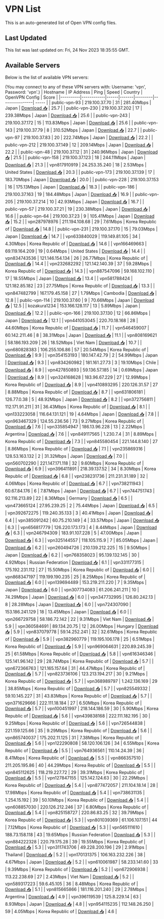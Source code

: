 # VPN List

This is an auto-generated list of Open VPN config files.

## Last Updated

This list was last updated on: Fri, 24 Nov 2023 18:35:55 GMT.

## Available Servers

Below is the list of available VPN servers:

(You may connect to any of these VPN servers with: Username: 'vpn', Password: 'vpn'.)
| Hostname | IP Address | Ping | Speed | Country | OpenVPN Config | Score |
|----------|------------|------|-------|---------|----------------| ----- |
| public-vpn-93 | 219.100.37.70 | 31 | 281.40Mbps | Japan | [Download 📥](./configs/server_0_JP.ovpn) | 25.7 |
| public-vpn-230 | 219.100.37.202 | 17 | 239.38Mbps | Japan | [Download 📥](./configs/server_1_JP.ovpn) | 25.6 |
| public-vpn-243 | 219.100.37.172 | 15 | 113.83Mbps | Japan | [Download 📥](./configs/server_2_JP.ovpn) | 25.6 |
| public-vpn-143 | 219.100.37.79 | 8 | 310.52Mbps | Japan | [Download 📥](./configs/server_3_JP.ovpn) | 22.7 |
| public-vpn-97 | 219.100.37.83 | 20 | 222.74Mbps | Japan | [Download 📥](./configs/server_4_JP.ovpn) | 22.2 |
| public-vpn-212 | 219.100.37.149 | 12 | 209.14Mbps | Japan | [Download 📥](./configs/server_5_JP.ovpn) | 22.2 |
| public-vpn-48 | 219.100.37.12 | 31 | 240.96Mbps | Japan | [Download 📥](./configs/server_6_JP.ovpn) | 21.5 |
| public-vpn-158 | 219.100.37.123 | 18 | 244.11Mbps | Japan | [Download 📥](./configs/server_7_JP.ovpn) | 21.3 |
| vpn817910919 | 24.253.35.240 | 18 | 2.53Mbps | United States | [Download 📥](./configs/server_8_US.ovpn) | 20.3 |
| public-vpn-173 | 219.100.37.139 | 17 | 183.70Mbps | Japan | [Download 📥](./configs/server_9_JP.ovpn) | 20.0 |
| public-vpn-228 | 219.100.37.153 | 16 | 175.13Mbps | Japan | [Download 📥](./configs/server_10_JP.ovpn) | 18.3 |
| public-vpn-186 | 219.100.37.163 | 19 | 184.48Mbps | Japan | [Download 📥](./configs/server_11_JP.ovpn) | 16.9 |
| public-vpn-205 | 219.100.37.214 | 10 | 42.93Mbps | Japan | [Download 📥](./configs/server_12_JP.ovpn) | 16.7 |
| public-vpn-57 | 219.100.37.21 | 19 | 230.38Mbps | Japan | [Download 📥](./configs/server_13_JP.ovpn) | 16.6 |
| public-vpn-64 | 219.100.37.23 | 9 | 105.41Mbps | Japan | [Download 📥](./configs/server_14_JP.ovpn) | 15.2 |
| vpn287978976 | 211.194.108.68 | 29 | 7.61Mbps | Korea Republic of | [Download 📥](./configs/server_15_KR.ovpn) | 14.8 |
| public-vpn-231 | 219.100.37.170 | 15 | 79.03Mbps | Japan | [Download 📥](./configs/server_16_JP.ovpn) | 14.7 |
| vpn633840029 | 119.149.81.105 | 34 | 4.30Mbps | Korea Republic of | [Download 📥](./configs/server_17_KR.ovpn) | 14.6 |
| vpn166469663 | 69.119.164.209 | 19 | 0.64Mbps | United States | [Download 📥](./configs/server_18_US.ovpn) | 14.4 |
| vpn834743536 | 121.146.154.134 | 26 | 26.77Mbps | Korea Republic of | [Download 📥](./configs/server_19_KR.ovpn) | 14.4 |
| vpn232682292 | 121.142.140.39 | 37 | 59.28Mbps | Korea Republic of | [Download 📥](./configs/server_20_KR.ovpn) | 14.3 |
| vpn887547096 | 59.168.102.110 | 17 | 18.55Mbps | Japan | [Download 📥](./configs/server_21_JP.ovpn) | 13.4 |
| vpn581788424 | 121.182.85.182 | 23 | 27.75Mbps | Korea Republic of | [Download 📥](./configs/server_22_KR.ovpn) | 13.3 |
| vpn847482799 | 167.179.45.158 | 27 | 1.79Mbps | Cambodia | [Download 📥](./configs/server_23_KH.ovpn) | 12.8 |
| public-vpn-114 | 219.100.37.60 | 9 | 70.66Mbps | Japan | [Download 📥](./configs/server_24_JP.ovpn) | 12.5 |
| kozakura1234 | 153.166.128.117 | 13 | 5.89Mbps | Japan | [Download 📥](./configs/server_25_JP.ovpn) | 12.2 |
| public-vpn-166 | 219.100.37.130 | 12 | 66.86Mbps | Japan | [Download 📥](./configs/server_26_JP.ovpn) | 12.1 |
| vpn441053045 | 220.70.18.168 | 28 | 44.60Mbps | Korea Republic of | [Download 📥](./configs/server_27_KR.ovpn) | 11.7 |
| vpn546459007 | 60.142.211.46 | 8 | 38.31Mbps | Japan | [Download 📥](./configs/server_28_JP.ovpn) | 11.1 |
| vpn808169621 | 58.186.193.209 | 26 | 18.52Mbps | Viet Nam | [Download 📥](./configs/server_29_VN.ovpn) | 10.7 |
| vpn680828383 | 106.255.106.86 | 57 | 20.54Mbps | Korea Republic of | [Download 📥](./configs/server_30_KR.ovpn) | 9.9 |
| vpn354153193 | 180.147.42.79 | 2 | 54.99Mbps | Japan | [Download 📥](./configs/server_31_JP.ovpn) | 9.3 |
| vpn834260982 | 181.161.27.73 | 3 | 19.10Mbps | Chile | [Download 📥](./configs/server_32_CL.ovpn) | 8.9 |
| vpn427850893 | 59.136.57.185 | 14 | 0.69Mbps | Japan | [Download 📥](./configs/server_33_JP.ovpn) | 8.9 |
| vpn324168628 | 183.96.67.229 | 27 | 12.99Mbps | Korea Republic of | [Download 📥](./configs/server_34_KR.ovpn) | 8.9 |
| vpn410893295 | 220.126.31.57 | 27 | 8.88Mbps | Korea Republic of | [Download 📥](./configs/server_35_KR.ovpn) | 8.7 |
| vpn631806181 | 126.77.0.38 | 5 | 48.92Mbps | Japan | [Download 📥](./configs/server_36_JP.ovpn) | 8.2 |
| vpn372756811 | 112.171.91.211 | 31 | 36.43Mbps | Korea Republic of | [Download 📥](./configs/server_37_KR.ovpn) | 8.1 |
| vpn133223058 | 116.64.131.121 | 19 | 4.64Mbps | Japan | [Download 📥](./configs/server_38_JP.ovpn) | 7.8 |
| vpn963467329 | 124.55.236.56 | 73 | 9.27Mbps | Korea Republic of | [Download 📥](./configs/server_39_KR.ovpn) | 7.6 |
| vpn335854947 | 186.13.96.228 | 13 | 2.22Mbps | Argentina | [Download 📥](./configs/server_40_AR.ovpn) | 7.6 |
| vpn849117565 | 1.230.7.4 | 31 | 8.89Mbps | Korea Republic of | [Download 📥](./configs/server_41_KR.ovpn) | 7.3 |
| vpn845580454 | 221.144.8.140 | 27 | 8.86Mbps | Korea Republic of | [Download 📥](./configs/server_42_KR.ovpn) | 7.1 |
| vpn235869316 | 128.53.163.132 | 2 | 31.32Mbps | Japan | [Download 📥](./configs/server_43_JP.ovpn) | 7.0 |
| vpn560702290 | 221.147.171.118 | 32 | 9.60Mbps | Korea Republic of | [Download 📥](./configs/server_44_KR.ovpn) | 6.9 |
| vpn396411891 | 218.39.137.52 | 34 | 8.30Mbps | Korea Republic of | [Download 📥](./configs/server_45_KR.ovpn) | 6.8 |
| vpn238231736 | 211.231.31.189 | 32 | 4.06Mbps | Korea Republic of | [Download 📥](./configs/server_46_KR.ovpn) | 6.7 |
| vpn738211943 | 60.67.84.176 | 6 | 7.87Mbps | Japan | [Download 📥](./configs/server_47_JP.ovpn) | 6.7 |
| vpn744751743 | 92.116.213.89 | 22 | 8.36Mbps | Germany | [Download 📥](./configs/server_48_DE.ovpn) | 6.5 |
| vpn473665124 | 27.95.239.25 | 2 | 75.44Mbps | Japan | [Download 📥](./configs/server_49_JP.ovpn) | 6.5 |
| vpn392672275 | 119.240.35.133 | 3 | 40.41Mbps | Japan | [Download 📥](./configs/server_50_JP.ovpn) | 6.4 |
| vpn385091242 | 60.75.210.149 | 4 | 33.57Mbps | Japan | [Download 📥](./configs/server_51_JP.ovpn) | 6.3 |
| vpn656817779 | 126.220.173.173 | 4 | 8.44Mbps | Japan | [Download 📥](./configs/server_52_JP.ovpn) | 6.3 |
| vpn246794309 | 183.91.107.228 | 5 | 47.00Mbps | Japan | [Download 📥](./configs/server_53_JP.ovpn) | 6.3 |
| vpn325144557 | 118.105.115.9 | 7 | 85.05Mbps | Japan | [Download 📥](./configs/server_54_JP.ovpn) | 6.2 |
| vpn260494726 | 210.139.212.225 | 15 | 9.50Mbps | Japan | [Download 📥](./configs/server_55_JP.ovpn) | 6.2 |
| vpn768358023 | 95.139.132.145 | 30 | 4.92Mbps | Russian Federation | [Download 📥](./configs/server_56_RU.ovpn) | 6.1 |
| vpn331177315 | 175.192.231.112 | 27 | 15.50Mbps | Korea Republic of | [Download 📥](./configs/server_57_KR.ovpn) | 6.0 |
| vpn868347197 | 119.199.190.235 | 25 | 8.25Mbps | Korea Republic of | [Download 📥](./configs/server_58_KR.ovpn) | 6.0 |
| vpn139694489 | 153.219.211.220 | 7 | 9.35Mbps | Japan | [Download 📥](./configs/server_59_JP.ovpn) | 6.0 |
| vpn307734083 | 61.206.241.211 | 10 | 74.29Mbps | Japan | [Download 📥](./configs/server_60_JP.ovpn) | 6.0 |
| vpn347732995 | 126.80.242.13 | 8 | 28.28Mbps | Japan | [Download 📥](./configs/server_61_JP.ovpn) | 6.0 |
| vpn724307090 | 153.186.241.129 | 18 | 13.45Mbps | Japan | [Download 📥](./configs/server_62_JP.ovpn) | 6.0 |
| vpn266729758 | 58.186.72.142 | 22 | 9.31Mbps | Viet Nam | [Download 📥](./configs/server_63_VN.ovpn) | 5.9 |
| vpn360584691 | 89.134.20.75 | 12 | 26.00Mbps | Hungary | [Download 📥](./configs/server_64_HU.ovpn) | 5.9 |
| vpn837079778 | 59.14.252.241 | 32 | 32.61Mbps | Korea Republic of | [Download 📥](./configs/server_65_KR.ovpn) | 5.9 |
| vpn382960779 | 119.195.106.178 | 25 | 6.51Mbps | Korea Republic of | [Download 📥](./configs/server_66_KR.ovpn) | 5.9 |
| vpn969064631 | 220.89.245.39 | 25 | 61.58Mbps | Korea Republic of | [Download 📥](./configs/server_67_KR.ovpn) | 5.8 |
| vpn616346346 | 125.141.96.142 | 29 | 28.74Mbps | Korea Republic of | [Download 📥](./configs/server_68_KR.ovpn) | 5.7 |
| vpn672366763 | 121.165.157.64 | 31 | 44.47Mbps | Korea Republic of | [Download 📥](./configs/server_69_KR.ovpn) | 5.7 |
| vpn823736106 | 123.213.194.217 | 30 | 9.21Mbps | Korea Republic of | [Download 📥](./configs/server_70_KR.ovpn) | 5.7 |
| vpn368989797 | 1.242.136.169 | 29 | 38.85Mbps | Korea Republic of | [Download 📥](./configs/server_71_KR.ovpn) | 5.7 |
| vpn825549332 | 59.10.145.227 | 31 | 43.83Mbps | Korea Republic of | [Download 📥](./configs/server_72_KR.ovpn) | 5.7 |
| vpn371629666 | 222.111.18.184 | 27 | 6.50Mbps | Korea Republic of | [Download 📥](./configs/server_73_KR.ovpn) | 5.7 |
| vpn100451997 | 218.144.186.59 | 30 | 5.90Mbps | Korea Republic of | [Download 📥](./configs/server_74_KR.ovpn) | 5.6 |
| vpn439838168 | 222.111.182.195 | 30 | 9.25Mbps | Korea Republic of | [Download 📥](./configs/server_75_KR.ovpn) | 5.6 |
| vpn726544838 | 221.159.125.66 | 35 | 9.29Mbps | Korea Republic of | [Download 📥](./configs/server_76_KR.ovpn) | 5.6 |
| vpn865740037 | 175.202.11.125 | 31 | 7.38Mbps | Korea Republic of | [Download 📥](./configs/server_77_KR.ovpn) | 5.6 |
| vpn122290808 | 58.120.106.126 | 34 | 6.55Mbps | Korea Republic of | [Download 📥](./configs/server_78_KR.ovpn) | 5.5 |
| vpn764936561 | 110.14.24.39 | 36 | 8.41Mbps | Korea Republic of | [Download 📥](./configs/server_79_KR.ovpn) | 5.5 |
| vpn866357510 | 211.205.195.86 | 40 | 44.29Mbps | Korea Republic of | [Download 📥](./configs/server_80_KR.ovpn) | 5.5 |
| vpn845112625 | 118.219.227.72 | 29 | 39.31Mbps | Korea Republic of | [Download 📥](./configs/server_81_KR.ovpn) | 5.5 |
| vpn127847155 | 125.142.124.63 | 30 | 22.29Mbps | Korea Republic of | [Download 📥](./configs/server_82_KR.ovpn) | 5.4 |
| vpn877472057 | 211.104.18.14 | 28 | 17.98Mbps | Korea Republic of | [Download 📥](./configs/server_83_KR.ovpn) | 5.4 |
| vpn738631135 | 1.254.15.192 | 39 | 50.10Mbps | Korea Republic of | [Download 📥](./configs/server_84_KR.ovpn) | 5.4 |
| vpn608857030 | 220.126.212.246 | 37 | 6.80Mbps | Korea Republic of | [Download 📥](./configs/server_85_KR.ovpn) | 5.4 |
| vpn825158727 | 220.86.83.25 | 32 | 39.79Mbps | Korea Republic of | [Download 📥](./configs/server_86_KR.ovpn) | 5.3 |
| vpn801039369 | 61.106.107.151 | 44 | 7.12Mbps | Korea Republic of | [Download 📥](./configs/server_87_KR.ovpn) | 5.3 |
| vpn565111610 | 188.73.158.118 | 43 | 19.65Mbps | Russian Federation | [Download 📥](./configs/server_88_RU.ovpn) | 5.3 |
| vpn884222328 | 220.79.175.28 | 39 | 19.55Mbps | Korea Republic of | [Download 📥](./configs/server_89_KR.ovpn) | 5.3 |
| vpn311743706 | 49.228.200.196 | 29 | 2.91Mbps | Thailand | [Download 📥](./configs/server_90_TH.ovpn) | 5.2 |
| vpn170131375 | 106.163.232.226 | 38 | 4.67Mbps | Japan | [Download 📥](./configs/server_91_JP.ovpn) | 5.2 |
| vpn610061987 | 58.233.141.60 | 33 | 9.39Mbps | Korea Republic of | [Download 📥](./configs/server_92_KR.ovpn) | 5.2 |
| vpn672906938 | 113.22.238.69 | 27 | 2.43Mbps | Viet Nam | [Download 📥](./configs/server_93_VN.ovpn) | 5.2 |
| vpn589317223 | 59.6.45.105 | 36 | 8.48Mbps | Korea Republic of | [Download 📥](./configs/server_94_KR.ovpn) | 5.1 |
| vpn815665866 | 181.116.201.240 | 29 | 2.78Mbps | Argentina | [Download 📥](./configs/server_95_AR.ovpn) | 4.9 |
| vpn396119539 | 125.8.229.14 | 63 | 8.93Mbps | Japan | [Download 📥](./configs/server_96_JP.ovpn) | 4.8 |
| vpn954115235 | 112.148.26.250 | 59 | 4.05Mbps | Korea Republic of | [Download 📥](./configs/server_97_KR.ovpn) | 4.6 |
